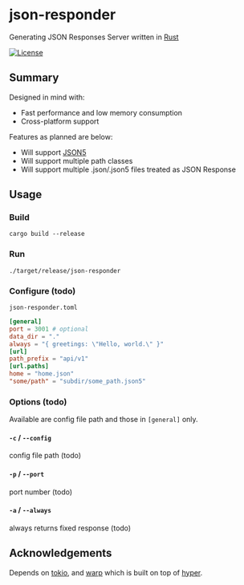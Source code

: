 # json-responder

Generating JSON Responses Server written in [Rust](https://www.rust-lang.org/)

[![License](https://img.shields.io/github/license/nabbisen/json-responder-rs)](https://github.com/nabbisen/json-responder-rs/blob/main/LICENSE)

## Summary

Designed in mind with:

- Fast performance and low memory consumption
- Cross-platform support

Features as planned are below:

- Will support [JSON5](https://json5.org/)
- Will support multiple path classes
- Will support multiple .json/.json5 files treated as JSON Response

## Usage

### Build

```
cargo build --release
```

### Run

```
./target/release/json-responder
```

### Configure (todo)

`json-responder.toml`

```toml
[general]
port = 3001 # optional
data_dir = "."
always = "{ greetings: \"Hello, world.\" }"
[url]
path_prefix = "api/v1"
[url.paths]
home = "home.json"
"some/path" = "subdir/some_path.json5"
```

### Options (todo)

Available are config file path and those in `[general]` only.

#### `-c` / `--config`

config file path (todo)

#### `-p` / `--port`

port number (todo)

#### `-a` / `--always`

always returns fixed response (todo)

## Acknowledgements

Depends on [tokio](https://github.com/tokio-rs/tokio), and [warp](https://github.com/seanmonstar/warp) which is built on top of [hyper](https://hyper.rs/).
